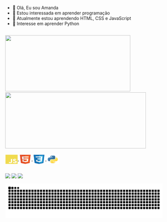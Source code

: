 - 👋 Olá, Eu sou Amanda
- 👀 Estou interessada em aprender programação
- 🌱 Atualmente estou aprendendo HTML, CSS e JavaScript
- 🧠 Interesse em aprender Python 

##

 <div>
  <a href="https://github.com/Amanda-Jr">
  <img height="180em" width="400" src="https://github-readme-stats.vercel.app/api?username=Amanda-Jr&show_icons=true&theme=jolly&include_all_commits=true&count_private=true"/>
  <img height="180em" width="450" src="https://github-readme-stats.vercel.app/api/top-langs/?username=Amanda-Jr&layout=compact&langs_count=7&theme=jolly"/>
</div>
  
<div style="display: inline_block"><br>
  <img align="center" alt="Amanda-Js" height="30" width="40" src="https://raw.githubusercontent.com/devicons/devicon/master/icons/javascript/javascript-plain.svg">
  <img align="center" alt="Amanda-HTML" height="30" width="40" src="https://raw.githubusercontent.com/devicons/devicon/master/icons/html5/html5-original.svg">
  <img align="center" alt="Amanda-CSS" height="30" width="40" src="https://raw.githubusercontent.com/devicons/devicon/master/icons/css3/css3-original.svg">
  <img align="center" alt="Amanda-CSS" height="30" width="40" src="https://raw.githubusercontent.com/devicons/devicon/master/icons/python/python-original.svg">
</div>
 
##
  
<div>
  <a href="https://www.instagram.com/amandadspereira2004/" target="_blank"><img src="https://img.shields.io/badge/-Instagram-%23E4405F?style=for-the-badge&logo=instagram&logoColor=white" target="_blank"></a>
  <a href = "mailto:amandadasilvapereira162004@gmal.com"><img src="https://img.shields.io/badge/-Gmail-%23333?style=for-the-badge&logo=gmail&logoColor=white" target="_blank"></a>
  <a href="https://www.linkedin.com/in/amanda-pereira16/" target="_blank"><img src="https://img.shields.io/badge/-LinkedIn-%230077B5?style=for-the-badge&logo=linkedin&logoColor=white" target="_blank"></a> 
</div>
  
 ![Snake animation](https://github.com/Amanda-Jr/Amanda-Jr/blob/output/github-contribution-grid-snake.svg)
  
  

<!--
Amanda-Jr/Amanda-Jr is a ✨ special ✨ repository because its `README.md` (this file) appears on your GitHub profile.  💞️ 


